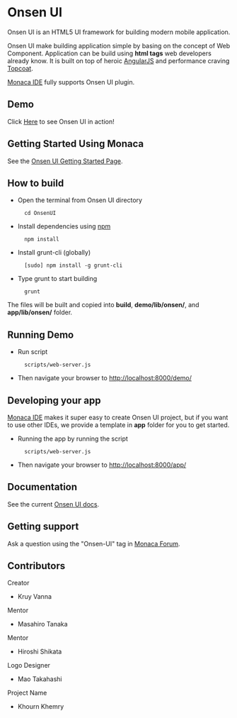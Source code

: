 # Onsen UI

Onsen UI is an HTML5 UI framework for building modern mobile application.

Onsen UI make building application simple by basing on the concept of Web Component. Application can be build using **html tags** web developers already know. It is built on top of heroic [AngularJS](http://angularjs.org/) and performance craving [Topcoat](http://topcoat.io/).

[Monaca IDE] fully supports Onsen UI plugin.

## Demo

Click [Here](http://docs.monaca.mobi/onsen/) to see Onsen UI in action!

## Getting Started Using Monaca

See the [Onsen UI Getting Started Page].

## How to build

* Open the terminal from Onsen UI directory

        cd OnsenUI

* Install dependencies using [npm](http://nodejs.org/download/)

        npm install

* Install grunt-cli (globally)

        [sudo] npm install -g grunt-cli

* Type grunt to start building

        grunt

The files will be built and copied into **build**, **demo/lib/onsen/**, and **app/lib/onsen/** folder.

## Running Demo

* Run script

        scripts/web-server.js

* Then navigate your browser to [http://localhost:8000/demo/](http://localhost:8000/demo/)

## Developing your app

[Monaca IDE] makes it super easy to create Onsen UI project, but if you want to use other IDEs, we provide a template in **app** folder for you to get started.

* Running the app by running the script

        scripts/web-server.js

* Then navigate your browser to [http://localhost:8000/app/](http://localhost:8000/app/)

## Documentation

See the current [Onsen UI docs].

## Getting support

Ask a question using the "Onsen-UI" tag in [Monaca Forum].

## Contributors

Creator
- Kruy Vanna

Mentor
- Masahiro Tanaka

Mentor
- Hiroshi Shikata

Logo Designer
- Mao Takahashi

Project Name
- Khourn Khemry


[Onsen UI docs]:http://docs.monaca.mobi/onsen/docs/en/
[Monaca Forum]:http://monaca.mobi/forum
[Onsen UI Getting Started Page]:http://docs.monaca.mobi/onsen/getting_started/en/
[Monaca IDE]:http://monaca.mobi/
